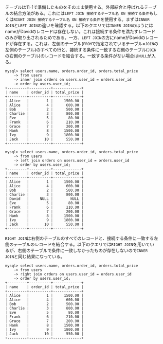 テーブルは11-1で準備したものをそのまま使用する。外部結合と呼ばれるテーブルの結合方法がある。これには`LEFT JOIN 接続するテーブル名 ON 接続する条件`もしくは`RIGHT JOIN 接続するテーブル名 ON 接続する条件`を使用する。まずは`INNER JOIN`と`LEFT JOIN`の違いを確認する。以下のクエリでは`INNER JOIN`のほうにはnameがDavidのレコードは存在しない。これは接続する条件を満たすレコードのみが取り出されるためである。一方、`LEFT JOIN`の方にnameがDavidのレコードが存在する。これは、左側のテーブル(`FROM`で指定されているテーブル=`JOIN`の左側のテーブル)のすべての行と、接続する条件に一致する右側のテーブル(`JOIN`の右側のテーブル)のレコードを結合する。一致する条件がない場合は`NULL`が入る。
```
mysql> select users.name, orders.order_id, orders.total_price
    -> from users
    -> inner join orders on users.user_id = orders.user_id
    -> order by users.user_id;
+---------+----------+-------------+
| name    | order_id | total_price |
+---------+----------+-------------+
| Alice   |        1 |     1500.00 |
| Alice   |        4 |      600.00 |
| Bob     |        2 |      500.00 |
| Charlie |        3 |      800.00 |
| Eve     |        5 |       80.00 |
| Frank   |        6 |      210.00 |
| Grace   |        7 |      200.00 |
| Hank    |        8 |     1500.00 |
| Ivy     |        9 |     1800.00 |
| Jack    |       10 |      550.00 |
+---------+----------+-------------+

mysql> select users.name, orders.order_id, orders.total_price
    -> from users
    -> left join orders on users.user_id = orders.user_id
    -> order by users.user_id;
+---------+----------+-------------+
| name    | order_id | total_price |
+---------+----------+-------------+
| Alice   |        1 |     1500.00 |
| Alice   |        4 |      600.00 |
| Bob     |        2 |      500.00 |
| Charlie |        3 |      800.00 |
| David   |     NULL |        NULL |
| Eve     |        5 |       80.00 |
| Frank   |        6 |      210.00 |
| Grace   |        7 |      200.00 |
| Hank    |        8 |     1500.00 |
| Ivy     |        9 |     1800.00 |
| Jack    |       10 |      550.00 |
+---------+----------+-------------+
```
`RIGHT JOIN`は右側のテーブルのすべてのレコードと、接続する条件に一致する左側のテーブルのレコードを結合する。以下のクエリでは`RIGHT JOIN`を用いているが、右側のテーブルで条件に一致しなかったものが存在しないので`INNER JOIN`と同じ結果になっている。
```
mysql> select users.name, orders.order_id, orders.total_price
    -> from users
    -> right join orders on users.user_id = orders.user_id
    -> order by users.user_id;
+---------+----------+-------------+
| name    | order_id | total_price |
+---------+----------+-------------+
| Alice   |        1 |     1500.00 |
| Alice   |        4 |      600.00 |
| Bob     |        2 |      500.00 |
| Charlie |        3 |      800.00 |
| Eve     |        5 |       80.00 |
| Frank   |        6 |      210.00 |
| Grace   |        7 |      200.00 |
| Hank    |        8 |     1500.00 |
| Ivy     |        9 |     1800.00 |
| Jack    |       10 |      550.00 |
+---------+----------+-------------+
```